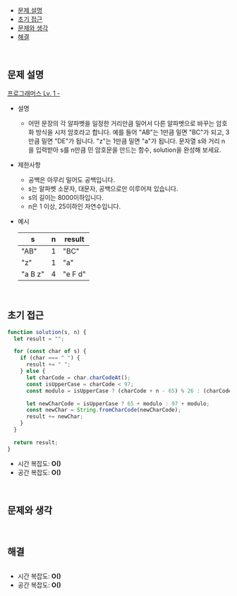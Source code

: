 - [문제 설명](#문제-설명)
- [초기 접근](#초기-접근)
- [문제와 생각](#문제와-생각)
- [해결](#해결)

<br>

## 문제 설명

[프로그래머스 Lv. 1 - ]()

- 설명
  - 어떤 문장의 각 알파벳을 일정한 거리만큼 밀어서 다른 알파벳으로 바꾸는 암호화 방식을 시저 암호라고 합니다. 예를 들어 "AB"는 1만큼 밀면 "BC"가 되고, 3만큼 밀면 "DE"가 됩니다. "z"는 1만큼 밀면 "a"가 됩니다. 문자열 s와 거리 n을 입력받아 s를 n만큼 민 암호문을 만드는 함수, solution을 완성해 보세요.
- 제한사항
  - 공백은 아무리 밀어도 공백입니다.
  - s는 알파벳 소문자, 대문자, 공백으로만 이루어져 있습니다.
  - s의 길이는 8000이하입니다.
  - n은 1 이상, 25이하인 자연수입니다.
- 예시

  | s       | n   | result  |
  | ------- | --- | ------- |
  | "AB"    | 1   | "BC"    |
  | "z"     | 1   | "a"     |
  | "a B z" | 4   | "e F d" |

<br>

## 초기 접근

```javascript
function solution(s, n) {
  let result = "";

  for (const char of s) {
    if (char === " ") {
      result += " ";
    } else {
      let charCode = char.charCodeAt();
      const isUpperCase = charCode < 97;
      const modulo = isUpperCase ? (charCode + n - 65) % 26 : (charCode + n - 97) % 26;

      let newCharCode = isUpperCase ? 65 + modulo : 97 + modulo;
      const newChar = String.fromCharCode(newCharCode);
      result += newChar;
    }
  }

  return result;
}
```

- 시간 복잡도: **O()**
- 공간 복잡도: **O()**

<br>

## 문제와 생각

<br>

## 해결

```javascript

```

- 시간 복잡도: **O()**
- 공간 복잡도: **O()**

